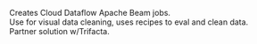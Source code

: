 Creates Cloud Dataflow Apache Beam jobs.  
Use for visual data cleaning, uses recipes to eval and clean data.  
Partner solution w/Trifacta.
